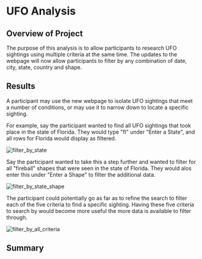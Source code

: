 # UFO Analysis

## Overview of Project
The purpose of this analysis is to allow participants to research UFO sightings using multiple criteria at the same time. The updates to the webpage will now allow participants to filter by any combination of date, city, state, country and shape.

## Results
A participant may use the new webpage to isolate UFO sightings that meet a number of conditions, or may use it to narrow down to locate a specific sighting.

For example, say the participant wanted to find all UFO sightings that took place in the state of Florida. They would type "fl" under "Enter a State", and all rows for Florida would display as filtered.

![filter_by_state](https://user-images.githubusercontent.com/110419577/204923927-8287a967-bdbb-4274-a732-9073bb997b3f.png)

Say the participant wanted to take this a step further and wanted to filter for all "fireball" shapes that were seen in the state of Florida. They would alos enter this under "Enter a Shape" to filter the additional data.

![filter_by_state_shape](https://user-images.githubusercontent.com/110419577/204924350-c6d73a68-72bc-4de2-a914-cb07c97ba6c7.png)

The participant could potentially go as far as to refine the search to filter each of the five criteria to find a specific sighting. Having these five criteria to search by would become more useful the more data is available to filter through.

![filter_by_all_criteria](https://user-images.githubusercontent.com/110419577/204924658-de665490-c58e-4ee6-bd03-35a087e47bc4.png)

## Summary
